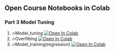 ## Open Course Notebooks in Colab

### Part 3 Model Tuning
1. 🔥Model_tuning [![Open In Colab](https://colab.research.google.com/assets/colab-badge.svg)](https://colab.research.google.com/github/TA-aiacademy/course_3.0/blob/DL/04_DL/part3/1_Model_tuning.ipynb)
2. 🔥Overfitting [![Open In Colab](https://colab.research.google.com/assets/colab-badge.svg)](https://colab.research.google.com/github/TA-aiacademy/course_3.0/blob/DL/04_DL/part3/2_Overfitting.ipynb)
3. 🔥Model_training(regression) [![Open In Colab](https://colab.research.google.com/assets/colab-badge.svg)](https://colab.research.google.com/github/TA-aiacademy/course_3.0/blob/DL/04_DL/part3/3_Callback_functions.ipynb)